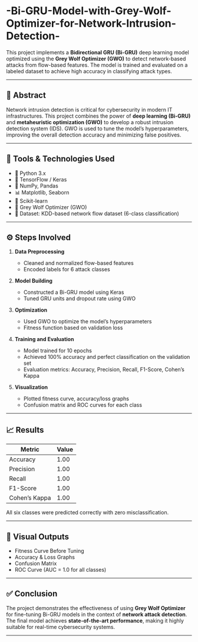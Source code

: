 # -Bi-GRU-Model-with-Grey-Wolf-Optimizer-for-Network-Intrusion-Detection-
This project implements a **Bidirectional GRU (Bi-GRU)** deep learning model optimized using the **Grey Wolf Optimizer (GWO)** to detect network-based attacks from flow-based features. The model is trained and evaluated on a labeled dataset to achieve high accuracy in classifying attack types.

---

## 📌 Abstract

Network intrusion detection is critical for cybersecurity in modern IT infrastructures. This project combines the power of **deep learning (Bi-GRU)** and **metaheuristic optimization (GWO)** to develop a robust intrusion detection system (IDS). GWO is used to tune the model’s hyperparameters, improving the overall detection accuracy and minimizing false positives.

---

## 🧰 Tools & Technologies Used

- 🐍 Python 3.x
- 🧠 TensorFlow / Keras
- 🔄 NumPy, Pandas
- 📊 Matplotlib, Seaborn
- 🧪 Scikit-learn
- 🐺 Grey Wolf Optimizer (GWO)
- 📁 Dataset: KDD-based network flow dataset (6-class classification)

---

## ⚙️ Steps Involved

1. **Data Preprocessing**  
   - Cleaned and normalized flow-based features  
   - Encoded labels for 6 attack classes

2. **Model Building**  
   - Constructed a Bi-GRU model using Keras  
   - Tuned GRU units and dropout rate using GWO

3. **Optimization**  
   - Used GWO to optimize the model’s hyperparameters  
   - Fitness function based on validation loss

4. **Training and Evaluation**  
   - Model trained for 10 epochs  
   - Achieved 100% accuracy and perfect classification on the validation set  
   - Evaluation metrics: Accuracy, Precision, Recall, F1-Score, Cohen’s Kappa

5. **Visualization**  
   - Plotted fitness curve, accuracy/loss graphs  
   - Confusion matrix and ROC curves for each class

---

## 📈 Results

| Metric            | Value |
|-------------------|-------|
| Accuracy          | 1.00  |
| Precision         | 1.00  |
| Recall            | 1.00  |
| F1-Score          | 1.00  |
| Cohen’s Kappa     | 1.00  |

All six classes were predicted correctly with zero misclassification.

---

## 📌 Visual Outputs

- Fitness Curve Before Tuning  
- Accuracy & Loss Graphs  
- Confusion Matrix  
- ROC Curve (AUC = 1.0 for all classes)

---

## ✅ Conclusion

The project demonstrates the effectiveness of using **Grey Wolf Optimizer** for fine-tuning Bi-GRU models in the context of **network attack detection**. The final model achieves **state-of-the-art performance**, making it highly suitable for real-time cybersecurity systems.

---
